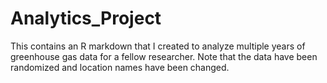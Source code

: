 # Analytics_Project
This contains an R markdown that I created to analyze multiple years of greenhouse gas data for a fellow researcher. Note that the data have been randomized and location names have been changed.
